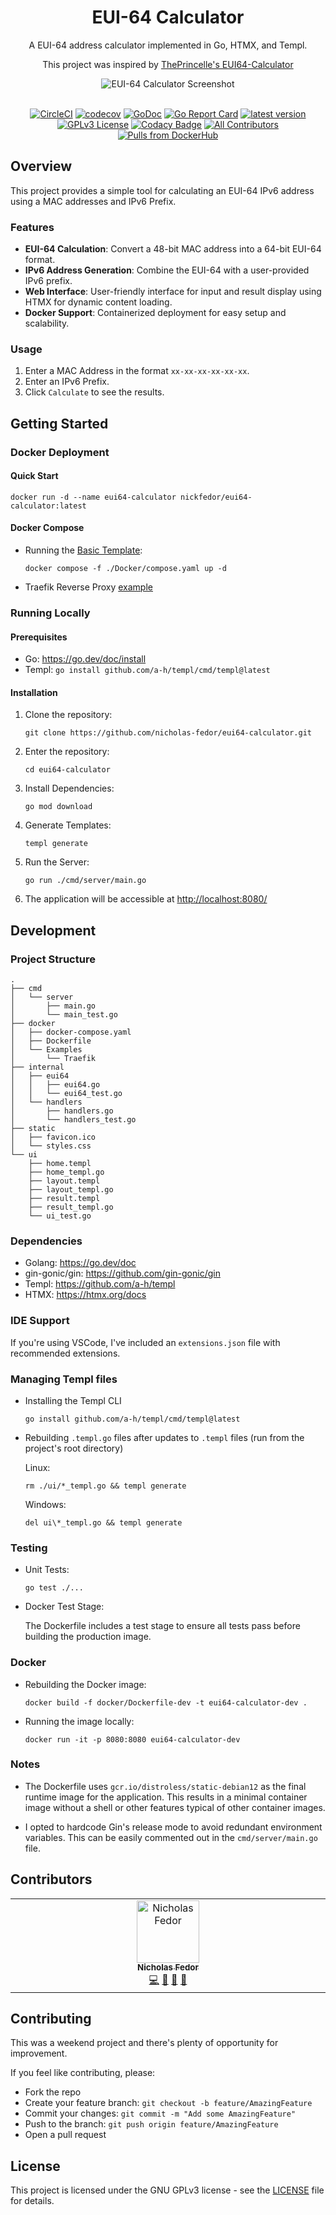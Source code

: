 <div align="center">

# EUI-64 Calculator

A EUI-64 address calculator implemented in Go, HTMX, and Templ.

This project was inspired by [ThePrincelle's EUI64-Calculator](https://github.com/ThePrincelle/EUI64-Calculator)

![EUI-64 Calculator Screenshot](eui64-calculator_screenshot.png)
<br/><br/>

  [![CircleCI](https://dl.circleci.com/status-badge/img/gh/nicholas-fedor/eui64-calculator/tree/main.svg?style=shield)](https://dl.circleci.com/status-badge/redirect/gh/nicholas-fedor/eui64-calculator/tree/main)
  [![codecov](https://codecov.io/gh/nicholas-fedor/eui64-calculator/branch/main/graph/badge.svg)](https://codecov.io/gh/nicholas-fedor/eui64-calculator)
  [![GoDoc](https://godoc.org/github.com/nicholas-fedor/eui64-calculator?status.svg)](https://godoc.org/github.com/nicholas-fedor/eui64-calculator)
  [![Go Report Card](https://goreportcard.com/badge/github.com/nicholas-fedor/eui64-calculator)](https://goreportcard.com/report/github.com/nicholas-fedor/eui64-calculator)
  [![latest version](https://img.shields.io/github/tag/nicholas-fedor/eui64-calculator.svg)](https://github.com/nicholas-fedor/eui64-calculator/releases)
  [![GPLv3 License](https://img.shields.io/github/license/nicholas-fedor/eui64-calculator.svg)](https://www.gnu.org/licenses/gpl-3.0)
  [![Codacy Badge](https://app.codacy.com/project/badge/Grade/1c48cfb7646d4009aa8c6f71287670b8)](https://www.codacy.com/gh/nicholas-fedor/eui64-calculator/dashboard?utm_source=github.com&amp;utm_medium=referral&amp;utm_content=nicholas-fedor/eui64-calculator&amp;utm_campaign=Badge_Grade)
  [![All Contributors](https://img.shields.io/github/all-contributors/nicholas-fedor/eui64-calculator)](#contributors)
  [![Pulls from DockerHub](https://img.shields.io/docker/pulls/nickfedor/eui64-calculator.svg)](https://hub.docker.com/r/nickfedor/eui64-calculator)
  
</div>

## Overview

This project provides a simple tool for calculating an EUI-64 IPv6 address using a MAC addresses and IPv6 Prefix.

### Features

- **EUI-64 Calculation**: Convert a 48-bit MAC address into a 64-bit EUI-64 format.
- **IPv6 Address Generation**: Combine the EUI-64 with a user-provided IPv6 prefix.
- **Web Interface**: User-friendly interface for input and result display using HTMX for dynamic content loading.
- **Docker Support**: Containerized deployment for easy setup and scalability.

### Usage

1. Enter a MAC Address in the format `xx-xx-xx-xx-xx-xx`.
2. Enter an IPv6 Prefix.
3. Click `Calculate` to see the results.

## Getting Started

### Docker Deployment

#### Quick Start

```console
docker run -d --name eui64-calculator nickfedor/eui64-calculator:latest
```

#### Docker Compose

- Running the [Basic Template](/docker/docker-compose.yaml):

    ```console
    docker compose -f ./Docker/compose.yaml up -d
    ```

- Traefik Reverse Proxy [example](/docker/Examples/Traefik/README.md)

### Running Locally

#### Prerequisites

- Go: <https://go.dev/doc/install>
- Templ: `go install github.com/a-h/templ/cmd/templ@latest`

#### Installation

1. Clone the repository:

    ```console
    git clone https://github.com/nicholas-fedor/eui64-calculator.git
    ```

2. Enter the repository:

    ```console
    cd eui64-calculator
    ```

3. Install Dependencies:

    ```console
    go mod download
    ```

4. Generate Templates:

    ```console
    templ generate
    ```

5. Run the Server:

    ```console
    go run ./cmd/server/main.go
    ```

6. The application will be accessible at <http://localhost:8080/>

## Development

### Project Structure

```console
.
├── cmd
│   └── server
│       ├── main.go
│       └── main_test.go
├── docker
│   ├── docker-compose.yaml
│   ├── Dockerfile
│   └── Examples
│       └── Traefik
├── internal
│   ├── eui64
│   │   ├── eui64.go
│   │   └── eui64_test.go
│   └── handlers
│       ├── handlers.go
│       └── handlers_test.go
├── static
│   ├── favicon.ico
│   └── styles.css
└── ui
    ├── home.templ
    ├── home_templ.go
    ├── layout.templ
    ├── layout_templ.go
    ├── result.templ
    ├── result_templ.go
    └── ui_test.go
```

### Dependencies

- Golang: <https://go.dev/doc>
- gin-gonic/gin: <https://github.com/gin-gonic/gin>
- Templ: <https://github.com/a-h/templ>
- HTMX: <https://htmx.org/docs>

### IDE Support

If you're using VSCode, I've included an `extensions.json` file with recommended extensions.

### Managing Templ files

- Installing the Templ CLI

    ```console
    go install github.com/a-h/templ/cmd/templ@latest
    ```

- Rebuilding `.templ.go` files after updates to `.templ` files (run from the project's root directory)

    Linux:

    ```console
    rm ./ui/*_templ.go && templ generate
    ```

    Windows:

    ```console
    del ui\*_templ.go && templ generate
    ```

### Testing

- Unit Tests:

    ```console
    go test ./...
    ```

- Docker Test Stage:

    The Dockerfile includes a test stage to ensure all tests pass before building the production image.

### Docker

- Rebuilding the Docker image:

    ```console
    docker build -f docker/Dockerfile-dev -t eui64-calculator-dev .
    ```

- Running the image locally:

    ```console
    docker run -it -p 8080:8080 eui64-calculator-dev
    ```

### Notes

- The Dockerfile uses `gcr.io/distroless/static-debian12` as the final runtime image for the application. This results in a minimal container image without a shell or other features typical of other container images.

- I opted to hardcode Gin's release mode to avoid redundant environment variables. This can be easily commented out in the `cmd/server/main.go` file.

## Contributors

<!-- ALL-CONTRIBUTORS-LIST:START - Do not remove or modify this section -->
<!-- prettier-ignore-start -->
<!-- markdownlint-disable -->

<table>
  <tbody>
    <tr>
      <td align="center" valign="top" width="14.28%"><a href="https://github.com/nicholas-fedor"><img src="https://avatars2.githubusercontent.com/u/71477161?v=4?s=100" width="100px;" alt="Nicholas Fedor"/><br /><sub><b>Nicholas Fedor</b></sub></a><br /><a href="https://github.com/nicholas-fedor/eui64-calculator/commits?author=nicholas-fedor" title="Code">💻</a> <a href="https://github.com/nicholas-fedor/eui64-calculator/commits?author=nicholas-fedor" title="Documentation">📖</a> <a href="#maintenance-nicholas-fedor" title="Maintenance">🚧</a> <a href="https://github.com/nicholas-fedor/eui64-calculator/pulls?q=is%3Apr+reviewed-by%3Anicholas-fedor" title="Reviewed Pull Requests">👀</a></td>
    </tr>
  </tbody>
</table>

<!-- markdownlint-restore -->
<!-- prettier-ignore-end -->

<!-- ALL-CONTRIBUTORS-LIST:END -->

## Contributing

This was a weekend project and there's plenty of opportunity for improvement.

If you feel like contributing, please:

- Fork the repo
- Create your feature branch: `git checkout -b feature/AmazingFeature`
- Commit your changes: `git commit -m "Add some AmazingFeature"`
- Push to the branch: `git push origin feature/AmazingFeature`
- Open a pull request

## License

This project is licensed under the GNU GPLv3 license - see the [LICENSE](#license) file for details.
